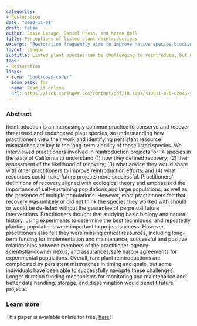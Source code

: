 ```yaml
---
categories:
- Restoration
date: "2020-11-01"
draft: false
author: Josie Lesage, Daniel Press, and Karen Holl
title: Perceptions of listed plant reintroductions
excerpt: "Restoration frequently aims to improve native species biodiversity at a site, but practitioners have limited resources. The selective use of certain guilds or species can come at the cost of biodiversity, resulting in the overall homogenization of the ecosystem."
layout: single
subtitle: Listed plant species can be challenging to reintroduce, but most practioners we interviewed feel that longer-duration funding, better collaboration, and more experimentation could help improve outcomes.
tags:
- Restoration
links:
- icon: "book-open-cover"
  icon_pack: far
  name: Read it online
  url: https://link.springer.com/content/pdf/10.1007/s10531-020-02045-y.pdf
---
```


### Abstract

Reintroduction is an increasingly common practice to conserve and recover threatened and endangered plant species, so understanding how practitioners view their work and identifying persistent resource mismatches are key to the long-term viability of these listed species. We interviewed practitioners involved in reintroduction projects for 14 species in the state of California to understand (1) how they defined recovery; (2) their assessment of the likelihood of recovery; (3) what advice they would share with other practitioners to improve reintroduction efforts; and (4) what resources could make future projects more successful. Practitioners’ definitions of recovery aligned with ecological theory and emphasized the importance of self-sustaining populations and large populations, as well as the presence of multiple populations. However, most practitioners felt that recovery was unlikely or did not think the species they worked with should or would be de-listed without the guarantee of perpetual future interventions. Practitioners thought that studying basic biology and natural history, using experiments to determine the best techniques, and repeatedly planting populations were important to project success. However, practitioners also felt they were missing critical resources, including long-term funding for implementation and maintenance, successful and positive relationships between members of the practitioner-agency-scientistlandowner nexus, and assurances/safe harbor agreements for experimental populations. Overall, rare plant reintroductions are complicated by persistent mismatches in timing and goals, but some individuals have been able to successfully navigate these challenges. Longer duration funding mechanisms for monitoring and maintenance and better data handling, storage, and dissemination would benefit future projects.


### Learn more

This paper is available online for free,  [here](https://link.springer.com/content/pdf/10.1007/s10531-020-02045-y.pdf)!
